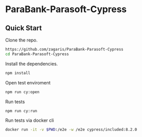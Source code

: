 # ParaBank-Parasoft-Cypress

## Quick Start

Clone the repo.

```bash
https://github.com/zagaris/ParaBank-Parasoft-Cypress
cd ParaBank-Parasoft-Cypress
```

Install the dependencies.

```bash
npm install
```

Open test enviroment

```bash
npm run cy:open
```

Run tests

```bash
npm run cy:run
```

Run tests via docker cli

```bash
docker run -it -v $PWD:/e2e -w /e2e cypress/included:8.2.0
```
